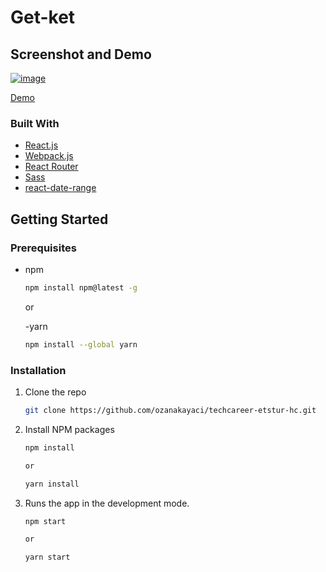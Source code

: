 # Get-ket

## Screenshot and Demo

[![image](https://user-images.githubusercontent.com/73409300/175132397-b5a34bee-8a83-4281-ac4a-cc8a0180138b.png)](https://mindless-sand.surge.sh/)

[Demo](https://mindless-sand.surge.sh/)

### Built With

- [React.js](https://reactjs.org/)
- [Webpack.js](https://webpack.js.org/)
- [React Router](https://reactrouter.com/)
- [Sass](https://sass-lang.com/)
- [react-date-range](https://www.npmjs.com/package/react-date-range)

## Getting Started

### Prerequisites

- npm

  ```sh
  npm install npm@latest -g
  ```

  or

  -yarn

  ```sh
  npm install --global yarn

  ```

### Installation

1. Clone the repo
   ```sh
   git clone https://github.com/ozanakayaci/techcareer-etstur-hc.git
   ```
2. Install NPM packages

   ```sh
   npm install

   or

   yarn install

   ```

3. Runs the app in the development mode.

   ```sh
   npm start

   or

   yarn start

   ```
